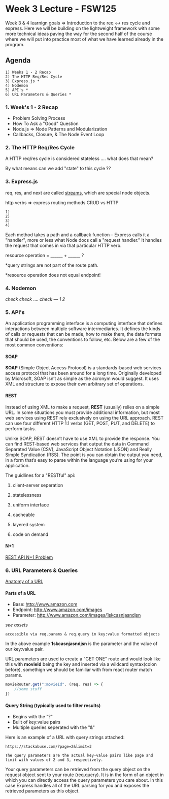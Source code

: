 # Week 3 Lecture - FSW125

Week 3 & 4 learnign goals => Introduction to the req <-> res cycle and express. Here we will be building on the lightweight framework with some more technical ideas paving the way for the second half of the course where we will put into practice most of what we have learned already in the program.

## Agenda

    1) Weeks 1 - 2 Recap
    2) The HTTP Req/Res Cycle
    3) Express.js *
    4) Nodemon
    5) API's *
    6) URL Parameters & Queries *

### 1. Week's 1 - 2 Recap

- Problem Solving Process
- How To Ask a "Good" Question
- Node.js => Node Patterns and Modularization
- Callbacks, Closure, & The Node Event Loop

### 2. The HTTP Req/Res Cycle

A HTTP req/res cycle is considered stateless .... what does that mean?

By what means can we add "state" to this cycle ??

### 3. Express.js

req, res, and next are called [streams](https://medium.com/developers-arena/streams-piping-and-their-error-handling-in-nodejs-c3fd818530b6), which are special node objects.

http verbs => express routing methods
CRUD vs HTTP

    1)
    2)
    3)
    4)

Each method takes a path and a callback function – Express calls it a "handler", more or less what Node docs call a "request handler." It handles the request that comes in via that particular HTTP verb.

resource operation = ______ + ______ ?

*query strings are not part of the route path.

*resource operation does not equal endpoint!

### 4. Nodemon

*check* *check* .... *check — 1 2*

### 5. API's

An application programming interface is a computing interface that defines interactions between multiple software intermediaries. It defines the kinds of calls or requests that can be made, how to make them, the data formats that should be used, the conventions to follow, etc. Below are a few of the most common conventions:

#### SOAP

**SOAP** (Simple Object Access Protocol) is a standards-based web services access protocol that has been around for a long time. Originally developed by Microsoft, SOAP isn’t as simple as the acronym would suggest. It uses XML and structure to expose their own arbitrary set of operations.

#### REST

Instead of using XML to make a request, **REST** (usually) relies on a simple URL. In some situations you must provide additional information, but most web services using REST rely exclusively on using the URL approach. REST can use four different HTTP 1.1 verbs (GET, POST, PUT, and DELETE) to perform tasks.

Unlike SOAP, REST doesn’t have to use XML to provide the response. You can find REST-based web services that output the data in Command Separated Value (CSV), JavaScript Object Notation (JSON) and Really Simple Syndication (RSS). The point is you can obtain the output you need, in a form that’s easy to parse within the language you’re using for your application.

The guidlines for a "RESTful" api:

1) client-server seperation

2) statelessness

3) uniform interface

4) cacheable

5) layered system

6) code on demand

#### N+1

[REST API N+1 Problem](https://restfulapi.net/rest-api-n-1-problem/)

### 6. URL Parameters & Queries

[Anatomy of a URL](https://doepud.co.uk/blog/anatomy-of-a-url)

#### **Parts of a URL**

- Base: http://www.amazon.com
- Endpoint: http://www.amazon.com/images
- Parameter: http://www.amazon.com/images/1skcasnjasndjsn

*see assets*

    accessible via req.params & req.query in key:value formatted objects

In the above example **1skcasnjasndjsn** is the parameter and the value of our key:value pair.

URL parameters are used to create a "GET ONE" route and would look like this with **movieId** being the key and inserted via a wildcard syntax(colon before), somethign we should be familiar with from react router match params.

```Javascript
movieRouter.get(":movieId", (req, res) => {
    //some stuff
})
```

#### **Query String (typically used to filter results)**

- Begins with the "?"
- Built of key:value pairs
- Multiple queries seperated with the "&"

Here is an example of a URL with query strings attached:

    https://stackabuse.com/?page=2&limit=3

    The query parameters are the actual key-value pairs like page and limit with values of 2 and 3, respectively.

Your query parameters can be retrieved from the query object on the request object sent to your route (req.query). It is in the form of an object in which you can directly access the query parameters you care about. In this case Express handles all of the URL parsing for you and exposes the retrieved parameters as this object.
